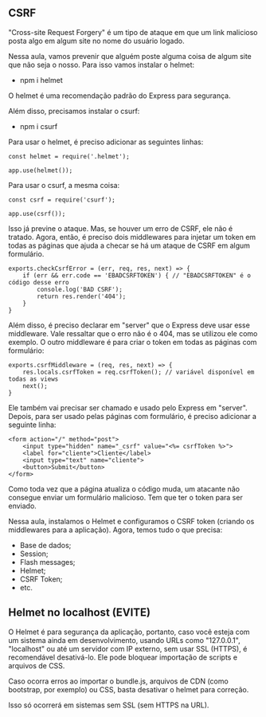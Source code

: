 ## CSRF

"Cross-site Request Forgery" é um tipo de ataque em que um link malicioso posta algo em algum site no nome do usuário logado.

Nessa aula, vamos prevenir que alguém poste alguma coisa de algum site que não seja o nosso. Para isso vamos instalar o helmet:

- npm i helmet

O helmet é uma recomendação padrão do Express para segurança.

Além disso, precisamos instalar o csurf:

- npm i csurf

Para usar o helmet, é preciso adicionar as seguintes linhas:

```
const helmet = require('.helmet');

app.use(helmet());
```

Para usar o csurf, a mesma coisa:

```
const csrf = require('csurf');

app.use(csrf());
```

Isso já previne o ataque. Mas, se houver um erro de CSRF, ele não é tratado.
Agora, então, é preciso dois middlewares para injetar um token em todas as páginas que ajuda a checar se há um ataque de CSRF em algum formulário.

```
exports.checkCsrfError = (err, req, res, next) => {
    if (err && err.code == 'EBADCSRFTOKEN') { // "EBADCSRFTOKEN" é o código desse erro
        console.log('BAD CSRF');
        return res.render('404');
    }
}
```

Além disso, é preciso declarar em "server" que o Express deve usar esse middleware. Vale ressaltar que o erro não é o 404, mas se utilizou ele como exemplo.
O outro middleware é para criar o token em todas as páginas com formulário:

```
exports.csrfMiddleware = (req, res, next) => {
    res.locals.csrfToken = req.csrfToken(); // variável disponível em todas as views
    next();
}
```

Ele também vai precisar ser chamado e usado pelo Express em "server". Depois, para ser usado pelas páginas com formulário, é preciso adicionar a seguinte linha:

```
<form action="/" method="post">
    <input type="hidden" name="_csrf" value="<%= csrfToken %>">
    <label for="cliente">Cliente</label>
    <input type="text" name="cliente">
    <button>Submit</button>
</form>
```

Como toda vez que a página atualiza o código muda, um atacante não consegue enviar um formulário malicioso. Tem que ter o token para ser enviado.

Nessa aula, instalamos o Helmet e configuramos o CSRF token (criando os middlewares para a aplicação).
Agora, temos tudo o que precisa:

- Base de dados;
- Session;
- Flash messages;
- Helmet;
- CSRF Token;
- etc.

## Helmet no localhost (EVITE)

O Helmet é para segurança da aplicação, portanto, caso você esteja com um sistema ainda em desenvolvimento, usando URLs como "127.0.0.1", "localhost" ou até um servidor com IP externo, sem usar SSL (HTTPS), é recomendável desativá-lo. Ele pode bloquear importação de scripts e arquivos de CSS.

Caso ocorra erros ao importar o bundle.js, arquivos de CDN (como bootstrap, por exemplo) ou CSS, basta desativar o helmet para correção.

Isso só ocorrerá em sistemas sem SSL (sem HTTPS na URL).